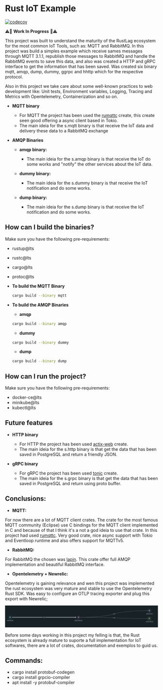 # Rust IoT Example

[![codecov](https://codecov.io/gh/ralvescosta/rust_iot/branch/main/graph/badge.svg?token=V2P3HX5DEU)](https://codecov.io/gh/ralvescosta/rust_iot)

:warning::construction: **Work In Progress** :construction::warning:

This project was built to understand the maturity of the RustLag ecosystem for the most common IoT Tools, such as: MQTT and RabbitMQ. In this project was build a simples example which receive sames messages through MQTT 3.1.1, republish those messages to RabbitMQ and handle the RabbitMQ events to save this data, and also was created a HTTP and gRPC interface to get the information that has been saved. Was created six binary mqtt, amqp, dump, dummy, ggrpc and hhttp which for the respective protocol.

Also in this project we take care about some well-known practices to web development like: Unit tests, Environment variables, Logging, Tracing and Metrics with Opentelemetry, Containerization and so on.

- **MQTT binary**

  - For MQTT the project has been used the [rumqttc](https://crates.io/crates/rumqttc) create, this create seen good offering a async client based in Tokio.
  - The main ideia for the s.mqtt binary is that receive the IoT data and delivery these data to a RabbitMQ exchange

- **AMQP Binaries**

  - **amqp binary:**

    - The main ideia for the s.amqp binary is that receive the IoT do some works and "notify" the other services about the IoT data.

  - **dummy binary:**

    - The main ideia for the s.dummy binary is that receive the IoT notification and do some works.
  
  - **dump binary:**

    - The main ideia for the s.dump binary is that receive the IoT notification and do some works.

## How can I build the binaries?

Make sure you have the following pre-requirements:

  - rustup@lts
  - rustc@lts
  - cargo@lts
  - protoc@lts

- **To build the MQTT Binary**

  ```bash
  cargo build --binary mqtt
  ```

- **To build the AMQP Binaries**

  - **amqp**

  ```bash
  cargo build --binary amqp
  ```

  - **dummy**

  ```bash
  cargo build --binary dummy
  ```

  - **dump**

  ```bash
  cargo build --binary dump
  ```

## How can I run the project?

Make sure you have the following pre-requirements:

  - docker-ce@lts
  - minikube@lts
  - kubectl@lts

## Future features

- **HTTP binary**

  - For HTTP the project has been used [actix-web](https://crates.io/crates/actix-web) create.
  - The main ideia for the s.http binary is that get the data that has been saved in PostgreSQL and return a friendly JSON.

- **gRPC binary**

  - For gRPC the project has been used [tonic](https://crates.io/crates/tonic) create.
  - The main ideia for the s.grpc binary is that get the data that has been saved in PostgreSQL and return using proto buffer.

## Conclusions:

- **MQTT:**

For now there are a lot of MQTT client crates. The crate for the most famous MQTT community (Eclipse) use C bindings for the MQTT client implemented in C and because of that I think it's a not a god ideia to use that crate. In this project had used [rumqttc](https://crates.io/crates/rumqttc). Very good crate, nice async support with Tokio and Eventloop runtime and also offers support for MQTTv5.

- **RabbitMQ:**

For RabbitMQ the chosen was [lapin](https://crates.io/crates/lapin). This crate offer full AMQP implementation and beautiful RabbitMQ interface.

- **Opentelemetry + Newrelic:**

Opentelemetry is gaining relevance and wen this project was implemented the rust ecosystem was very mature and stable to use the Opentelemetry Rust SDK. Was easy to configure an OTLP tracing exporter and plug this export with Newrelic;

<p align="center">
 <img src="./.docs/otel.png" alt="newrelic-opentelemetry"/> 
</p>


Before some days working in this project my felling is that, the Rust ecosystem is already mature to suporte a full implementation for IoT softwares, there are a lot of crates, documentation and exemplos to guid us.

## Commands:

- cargo install protobuf-codegen
- cargo install grpcio-compiler
- apt install -y protobuf-compiler
